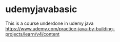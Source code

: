 # udemyjavabasic
This is a course underdone in udemy java https://www.udemy.com/practice-java-by-building-projects/learn/v4/content
